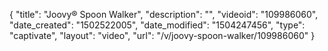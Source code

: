 {
    "title": "Joovy&reg; Spoon Walker",
    "description": "",
    "videoid": "109986060",
    "date_created": "1502522005",
    "date_modified": "1504247456",
    "type": "captivate",
    "layout": "video",
    "url": "\/v\/joovy-spoon-walker\/109986060"
}